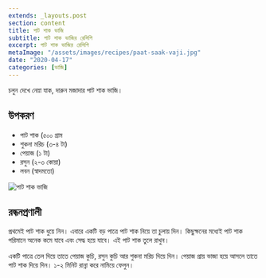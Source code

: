 ```yaml
---
extends: _layouts.post
section: content
title: পাট শাক ভাজি
subtitle: পাট শাক ভাজির রেসিপি
excerpt: পাট শাক ভাজির রেসিপি
metaImage: "/assets/images/recipes/paat-saak-vaji.jpg"
date: "2020-04-17"
categories: [ভাজি]
---
```


চলুন দেখে নেয়া যাক, দারুন মজাদার পাট শাক ভাজি।

## উপকরণ

- পাট শাক (৫০০ গ্রাম
- শুকনা মরিচ (৩-৪ টা)
- পেয়াজ (১ টা)
- রসুন (২-৩ কোয়া)
- লবন (স্বাদমতো)

![পাট শাক ভাজি](/assets/images/recipes/paat-saak-vaji.jpg)

## রন্ধনপ্রণালী

প্রথমেই পাট শাক ধুয়ে নিন। এবারে একটি বড় পাত্রে পাট শাক নিয়ে তা চুলায় দিন। কিছুক্ষনের মধ্যেই পাট শাক
পরিমানে অনেক কমে যাবে এবং সেদ্ধ হয়ে যাবে। এই পাট শাক তুলে রাখুন।

একটি পাত্রে তেল দিয়ে তাতে পেয়াজ কুচি, রসুন কুচি আর শুকনা মরিচ দিয়ে দিন। পেয়াজ প্রায় ভাজা হয়ে আসলে
তাতে পাট শাক দিয়ে দিন। ১-২ মিনিট রান্না করে নামিয়ে ফেলুন।
